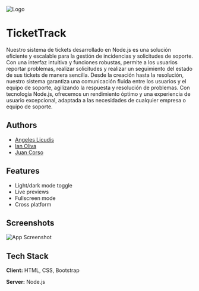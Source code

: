 
![Logo](https://dev-to-uploads.s3.amazonaws.com/uploads/articles/th5xamgrr6se0x5ro4g6.png)


# TicketTrack

Nuestro sistema de tickets desarrollado en Node.js es una solución eficiente y escalable para la gestión de incidencias y solicitudes de soporte. Con una interfaz intuitiva y funciones robustas, permite a los usuarios reportar problemas, realizar solicitudes y realizar un seguimiento del estado de sus tickets de manera sencilla. Desde la creación hasta la resolución, nuestro sistema garantiza una comunicación fluida entre los usuarios y el equipo de soporte, agilizando la respuesta y resolución de problemas. Con tecnología Node.js, ofrecemos un rendimiento óptimo y una experiencia de usuario excepcional, adaptada a las necesidades de cualquier empresa o equipo de soporte.


## Authors

- [Angeles Licudis](https://github.com/AngelesLicudis)
- [Ian Oliva](https://github.com/IanOliva)
- [Juan Corso](https://github.com/JhonKophler)


## Features

- Light/dark mode toggle
- Live previews
- Fullscreen mode
- Cross platform


## Screenshots

![App Screenshot](https://via.placeholder.com/468x300?text=App+Screenshot+Here)


## Tech Stack

**Client:** HTML, CSS, Bootstrap 

**Server:** Node.js 


